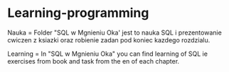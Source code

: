 # Learning-programming

Nauka =
Folder "SQL w Mgnieniu Oka' jest to nauka SQL i prezentowanie cwiczen z ksiazki  oraz robienie zadan pod koniec kazdego rozdzialu.

Learning =
In "SQL w Mgnieniu Oka" you can find learning of SQL ie exercises from book and task from the en of each chapter.
